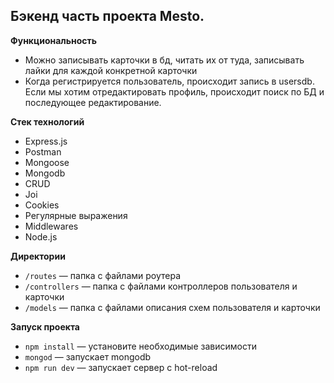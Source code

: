 ## Бэкенд часть проекта Mesto.

**Функциональность**
* Можно записывать карточки в бд, читать их от туда, записывать лайки для каждой конкретной карточки
* Когда регистрируется пользователь, происходит запись в usersdb. Если мы хотим отредактировать профиль, происходит поиск по БД и последующее редактирование.

**Стек технологий**
* Express.js
* Postman
* Mongoose
* Mongodb
* CRUD
* Joi
* Cookies
* Регулярные выражения
* Middlewares
* Node.js

**Директории**
* `/routes` — папка с файлами роутера  
* `/controllers` — папка с файлами контроллеров пользователя и карточки   
* `/models` — папка с файлами описания схем пользователя и карточки  

**Запуск проекта**
* `npm install` — установите необходимые зависимости
* `mongod` — запускает mongodb   
* `npm run dev` — запускает сервер с hot-reload
